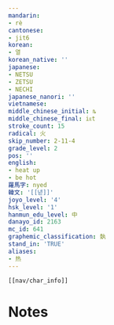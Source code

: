 ```yaml
---
mandarin:
- rè
cantonese:
- jit6
korean:
- 열
korean_native: ''
japanese:
- NETSU
- ZETSU
- NECHI
japanese_nanori: ''
vietnamese:
middle_chinese_initial: ȵ
middle_chinese_final: iᴇt
stroke_count: 15
radical: 火
skip_number: 2-11-4
grade_level: 2
pos: ''
english:
- heat up
- be hot
羅馬字: nyed
韓文: '[[녇]]'
joyo_level: '4'
hsk_level: '1'
hanmun_edu_level: 中
danayo_id: 2163
mc_id: 641
graphemic_classification: 埶
stand_in: 'TRUE'
aliases:
- 热
---
```

```meta-bind-embed
[[nav/char_info]]
```

# Notes
